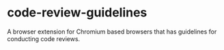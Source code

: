# code-review-guidelines
A browser extension for Chromium based browsers that has guidelines for conducting code reviews.
